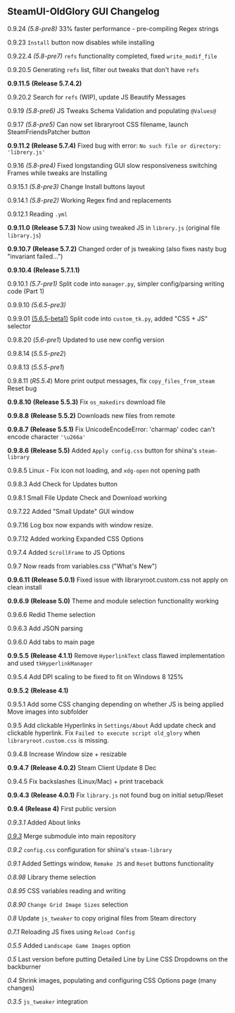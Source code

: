 ## SteamUI-OldGlory GUI Changelog

0.9.24		*(5.8-pre8)*	33% faster performance - pre-compiling Regex strings

0.9.23		`Install` button now disables while installing

0.9.22.4	*(5.8-pre7)* 	`refs` functionality completed, fixed `write_modif_file` 

0.9.20.5	Generating `refs` list, filter out tweaks that don't have `refs`

**0.9.11.5**	**(Release 5.7.4.2)**

0.9.20.2	Search for `refs` (WIP), update JS Beautify Messages

0.9.19		*(5.8-pre6)* 	JS Tweaks Schema Validation and populating `@Values@`

0.9.17		*(5.8-pre5)*	Can now set libraryroot CSS filename, launch SteamFriendsPatcher button 

**0.9.11.2	(Release 5.7.4)** Fixed bug with error: `No such file or directory: 'librery.js'`

0.9.16		*(5.8-pre4)*	Fixed longstanding GUI slow responsiveness switching Frames while tweaks are Installing

0.9.15.1	*(5.8-pre3)*	Change Install buttons layout

0.9.14.1	*(5.8-pre2)*	Working Regex find and replacements

0.9.12.1	Reading `.yml`

**0.9.11.0**	**(Release 5.7.3)** Now using tweaked JS in `librery.js` (original file `library.js`)

**0.9.10.7**	**(Release 5.7.2)** Changed order of js tweaking (also fixes nasty bug "invariant failed...")

**0.9.10.4**	**(Release 5.7.1.1)**

0.9.10.1	*(5.7-pre1)* Split code into `manager.py`, simpler config/parsing writing code (Part 1)

0.9.9.10	*(5.6.5-pre3)*

0.9.9.01	<u>(5.6.5-beta1)</u>  Split code into `custom_tk.py`, added "CSS + JS" selector

0.9.8.20	(*5.6-pre1*)	Updated to use new config version

0.9.8.14	(*5.5.5-pre2*)

0.9.8.13	(*5.5.5-pre1*)

0.9.8.11    (*R5.5.4*) More print output messages, fix `copy_files_from_steam` Reset bug

**0.9.8.10**   **(Release 5.5.3)** Fix `os_makedirs` download file

**0.9.8.8**	 **(Release 5.5.2)** Downloads new files from remote

**0.9.8.7**	 **(Release 5.5.1)** Fix UnicodeEncodeError: 'charmap' codec can't encode character `'\u266a'`

**0.9.8.6** 	**(Release 5.5)** Added `Apply config.css` button for shiina's `steam-library`

0.9.8.5 	Linux - Fix icon not loading, and `xdg-open` not opening path

0.9.8.3	 Add Check for Updates button

0.9.8.1     Small File Update Check and Download working

0.9.7.22   Added "Small Update" GUI window

0.9.7.16   Log box now expands with window resize.

0.9.7.12   Added working Expanded CSS Options

0.9.7.4	 Added `ScrollFrame` to JS Options

0.9.7		Now reads from variables.css ("What's New") 

**0.9.6.11**   **(Release 5.0.1)** Fixed issue with libraryroot.custom.css not apply on clean install

**0.9.6.9** 	**(Release 5.0)** Theme and module selection functionality working

0.9.6.6     Redid Theme selection

0.9.6.3	 Add JSON parsing

0.9.6.0	 Add tabs to main page

**0.9.5.5**    **(Release 4.1.1)** Remove `HyperlinkText` class flawed implementation and used `tkHyperlinkManager`

0.9.5.4	Add DPI scaling to be fixed to fit on Windows 8 125%

**0.9.5.2**    **(Release 4.1)**

0.9.5.1	Add some CSS changing depending on whether JS is being applied
				Move images into subfolder

0.9.5	   Add clickable Hyperlinks in `Settings/About`
				Add update check and clickable hyperlink.
				Fix `Failed to execute script old_glory` when `libraryroot.custom.css` is missing.

0.9.4.8	Increase Window size + resizable

**0.9.4.7**    **(Release 4.0.2)** Steam Client Update 8 Dec

0.9.4.5	Fix backslashes (Linux/Mac) + print traceback

**0.9.4.3**	**(Release 4.0.1)** Fix `library.js` not found bug on initial setup/Reset

**0.9.4** 	  **(Release 4)** First public version

*0.9.3.1*	Added About links

<u>*0.9.3*</u>	   Merge submodule into main repository

*0.9.2*	   `config.css` configuration for shiina's `steam-library`

*0.9.1*	   Added Settings window, `Remake JS` and `Reset` buttons functionality

*0.8.98*	 Library theme selection

*0.8.95*	 CSS variables reading and writing

*0.8.90*	 `Change Grid Image Sizes` selection

*0.8*		  Update `js_tweaker` to copy original files from Steam directory

*0.7.1*	   Reloading JS fixes using `Reload Config`

*0.5.5*	   Added `Landscape Game Images` option

*0.5*          Last version before putting Detailed Line by Line CSS Dropdowns on the backburner

*0.4*          Shrink images, populating and configuring CSS Options page (many changes)

*0.3.5*	  `js_tweaker` integration





